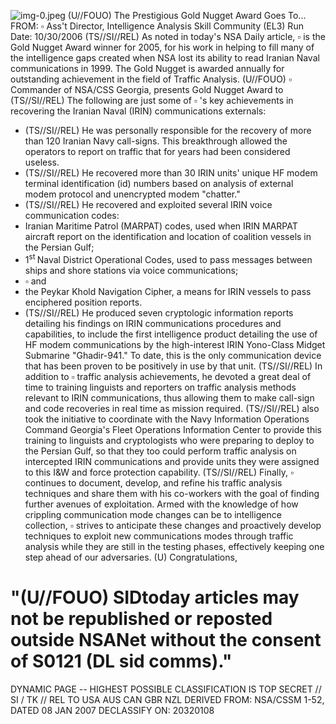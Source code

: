![img-0.jpeg](img-0.jpeg)
(U//FOUO) The Prestigious Gold Nugget Award Goes To...
FROM: $\square$
Ass't Director, Intelligence Analysis Skill Community (EL3)
Run Date: 10/30/2006
(TS//SI//REL) As noted in today's NSA Daily article, $\square$ is the Gold Nugget Award winner for 2005, for his work in helping to fill many of the intelligence gaps created when NSA lost its ability to read Iranian Naval communications in 1999. The Gold Nugget is awarded annually for outstanding achievement in the field of Traffic Analysis.
(U//FOUO) $\square$ Commander of NSA/CSS Georgia, presents Gold Nugget Award to
(TS//SI//REL) The following are just some of $\square$ 's key achievements in recovering the Iranian Naval (IRIN) communications externals:

- (TS//SI//REL) He was personally responsible for the recovery of more than 120 Iranian Navy call-signs. This breakthrough allowed the operators to report on traffic that for years had been considered useless.
- (TS//SI//REL) He recovered more than 30 IRIN units' unique HF modem terminal identification (id) numbers based on analysis of external modem protocol and unencrypted modem "chatter."
- (TS//SI//REL) He recovered and exploited several IRIN voice communication codes:
- Iranian Maritime Patrol (MARPAT) codes, used when IRIN MARPAT aircraft report on the identification and location of coalition vessels in the Persian Gulf;
- $1{ }^{\text {st }}$ Naval District Operational Codes, used to pass messages between ships and shore stations via voice communications;
- $\square$ and
- the Peykar Khold Navigation Cipher, a means for IRIN vessels to pass enciphered position reports.
- (TS//SI//REL) He produced seven cryptologic information reports detailing his findings on IRIN communications procedures and capabilities, to include the first intelligence product detailing the use of HF modem communications by the high-interest IRIN Yono-Class Midget Submarine "Ghadir-941." To date, this is the only communication device that has been proven to be positively in use by that unit.
(TS//SI//REL) In addition to $\square$ traffic analysis achievements, he devoted a great deal of time to training linguists and reporters on traffic analysis methods relevant to IRIN communications, thus allowing them to make call-sign and code recoveries in real time as mission required.
(TS//SI//REL) also took the initiative to coordinate with the Navy Information Operations Command Georgia's Fleet Operations Information Center to provide this training to linguists and cryptologists who were preparing to deploy to the Persian Gulf, so that they too could perform traffic analysis on intercepted IRIN communications and provide units they were assigned to this I\&W and force protection capability.
(TS//SI//REL) Finally, $\square$ continues to document, develop, and refine his traffic analysis techniques and share them with his co-workers with the goal of finding further avenues of exploitation. Armed with the knowledge of how crippling communication mode changes can be to
intelligence collection, $\square$ strives to anticipate these changes and proactively develop techniques to exploit new communications modes through traffic analysis while they are still in the testing phases, effectively keeping one step ahead of our adversaries.
(U) Congratulations,

# "(U//FOUO) SIDtoday articles may not be republished or reposted outside NSANet without the consent of S0121 (DL sid comms)." 

DYNAMIC PAGE -- HIGHEST POSSIBLE CLASSIFICATION IS
TOP SECRET // SI / TK // REL TO USA AUS CAN GBR NZL
DERIVED FROM: NSA/CSSM 1-52, DATED 08 JAN 2007 DECLASSIFY ON: 20320108
